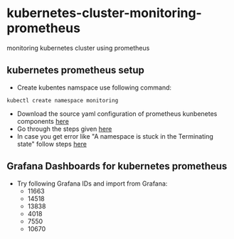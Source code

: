 # kubernetes-cluster-monitoring-prometheus
monitoring kubernetes cluster using prometheus


## kubernetes prometheus setup
- Create kubentes namspace use following command:
 ``` 
 kubectl create namespace monitoring
 ```
- Download the source yaml configuration of prometheus kunbenetes components [here](https://github.com/bibinwilson/kubernetes-prometheus)
- Go through the steps given [here](https://devopscube.com/setup-kube-state-metrics/)
- In case you get error like "A namespace is stuck in the Terminating state" follow steps [here](https://www.ibm.com/docs/en/cloud-private/3.1.2?topic=console-namespace-is-stuck-in-terminating-state)

## Grafana Dashboards for kubernetes prometheus
- Try following Grafana IDs and import from Grafana:
  - 11663
  - 14518
  - 13838
  - 4018
  - 7550
  - 10670
